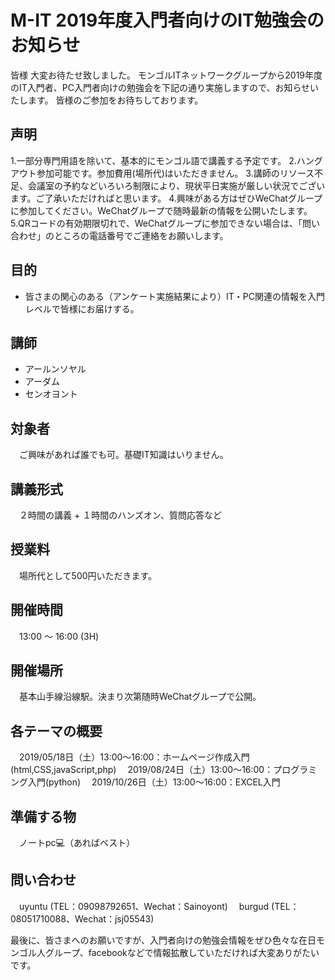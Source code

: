 # M-IT 2019年度入門者向けのIT勉強会のお知らせ

皆様
大変お待たせ致しました。
モンゴルITネットワークグループから2019年度のIT入門者、PC入門者向けの勉強会を下記の通り実施しますので、お知らせいたします。
皆様のご参加をお待ちしております。

## 声明
1.一部分専門用語を除いて、基本的にモンゴル語で講義する予定です。
2.ハングアウト参加可能です。参加費用(場所代)はいただきません。
3.講師のリソース不足、会議室の予約などいろいろ制限により、現状平日実施が厳しい状況でございます。ご了承いただければと思います。
4.興味がある方はぜひWeChatグループに参加してください。WeChatグループで随時最新の情報を公開いたします。
5.QRコードの有効期限切れで、WeChatグループに参加できない場合は、「問い合わせ」のところの電話番号でご連絡をお願いします。


## 目的
* 皆さまの関心のある（アンケート実施結果により）IT・PC関連の情報を入門レベルで皆様にお届けする。

## 講師
* アールンソヤル
* アーダム
* センオヨント

## 対象者
　ご興味があれば誰でも可。基礎IT知識はいりません。

## 講義形式
　２時間の講義 + １時間のハンズオン、質問応答など

## 授業料
　場所代として500円いただきます。

## 開催時間
　13:00 〜 16:00 (3H)

## 開催場所
　基本山手線沿線駅。決まり次第随時WeChatグループで公開。

## 各テーマの概要
　2019/05/18日（土）13:00〜16:00：ホームページ作成入門(html,CSS,javaScript,php)
　2019/08/24日（土）13:00〜16:00：プログラミング入門(python)
　2019/10/26日（土）13:00〜16:00：EXCEL入門


## 準備する物
　ノートpc💻（あればベスト）

## 問い合わせ
　uyuntu (TEL：09098792651、Wechat：Sainoyont)
　burgud (TEL：08051710088、Wechat：jsj05543)


最後に、皆さまへのお願いですが、入門者向けの勉強会情報をぜひ色々な在日モンゴル人グループ、facebookなどで情報拡散していただければ大変ありがたいです。







